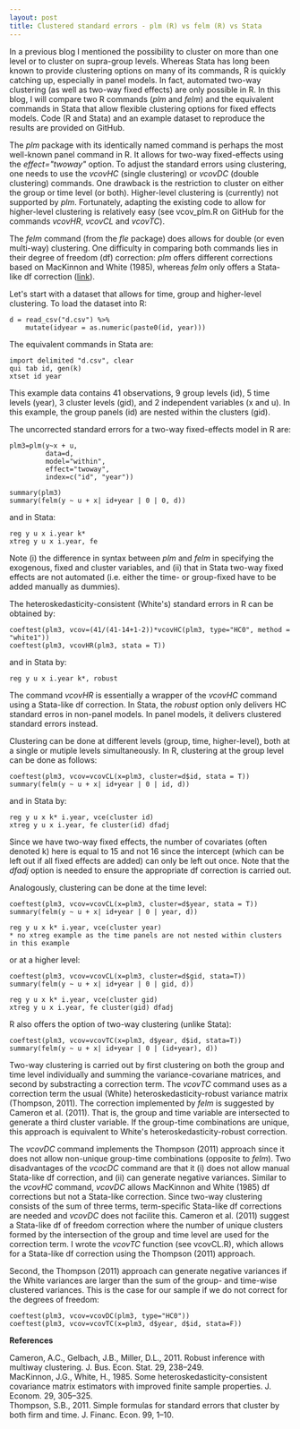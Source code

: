 ```yaml
---
layout: post
title: Clustered standard errors - plm (R) vs felm (R) vs Stata
---
```


In a previous blog I mentioned the possibility to cluster on more than one level or to cluster on supra-group levels. Whereas Stata has long been known to provide clustering options on many of its commands, R is quickly catching up, especially in panel models. In fact, automated two-way clustering (as well as two-way fixed effects) are only possible in R. In this blog, I will compare two R commands (*plm* and *felm*) and the equivalent commands in Stata that allow flexible clustering options for fixed effects models. Code (R and Stata) and an example dataset to reproduce the results are provided on GitHub.

The *plm* package with its identically named command is perhaps the most well-known panel command in R. It allows for two-way fixed-effects using the *effect="twoway"* option. To adjust the standard errors using clustering, one needs to use the *vcovHC* (single clustering) or *vcovDC* (double clustering) commands. One drawback is the restriction to cluster on either the group or time level (or both). Higher-level clustering is (currently) not supported by *plm*. Fortunately, adapting the existing code to allow for higher-level clustering is relatively easy (see vcov_plm.R on GitHub for the commands *vcovHR*, *vcovCL* and *vcovTC*).  

The *felm* command (from the *fle* package) does allows for double (or even multi-way) clustering. One difficulty in comparing both commands lies in their degree of freedom (df) correction: *plm* offers different corrections based on MacKinnon and White (1985), whereas *felm* only offers a Stata-like df correction ([link](https://www.stata.com/support/faqs/statistics/robust-standard-errors/)). 

Let's start with a dataset that allows for time, group and higher-level clustering. To load the dataset into R:

    d = read_csv("d.csv") %>%
        mutate(idyear = as.numeric(paste0(id, year)))
    
The equivalent commands in Stata are:

    import delimited "d.csv", clear 
    qui tab id, gen(k)
    xtset id year

This example data contains 41 observations, 9 group levels (id), 5 time levels (year), 3 cluster levels (gid), and 2 independent variables (x and u). In this example, the group panels (id) are nested within the clusters (gid).

The uncorrected standard errors for a two-way fixed-effects model in R are:

    plm3=plm(y~x + u,
             data=d,
             model="within", 
             effect="twoway", 
             index=c("id", "year"))

    summary(plm3)
    summary(felm(y ~ u + x| id+year | 0 | 0, d))
    
and in Stata:

    reg y u x i.year k*
    xtreg y u x i.year, fe
    
Note (i) the difference in syntax between *plm* and *felm* in specifying the exogenous, fixed and cluster variables, and (ii) that in Stata two-way fixed effects are not automated (i.e. either the time- or group-fixed have to be added manually as dummies).

The heteroskedasticity-consistent (White's) standard errors in R can be obtained by:

    coeftest(plm3, vcov=(41/(41-14+1-2))*vcovHC(plm3, type="HC0", method = "white1"))
    coeftest(plm3, vcovHR(plm3, stata = T))

and in Stata by:

    reg y u x i.year k*, robust

The command *vcovHR* is essentially a wrapper of the *vcovHC* command using a Stata-like df correction. In Stata, the *robust* option only delivers HC standard erros in non-panel models. In panel models, it delivers clustered standard errors instead.

Clustering can be done at different levels (group, time, higher-level), both at a single or mutiple levels simultaneously. In R, clustering at the group level can be done as follows:

    coeftest(plm3, vcov=vcovCL(x=plm3, cluster=d$id, stata = T))
    summary(felm(y ~ u + x| id+year | 0 | id, d))
    
and in Stata by:

    reg y u x k* i.year, vce(cluster id)
    xtreg y u x i.year, fe cluster(id) dfadj

Since we have two-way fixed effects, the number of covariates (often denoted k) here is equal to 15 and not 16 since the intercept (which can be left out if all fixed effects are added) can only be left out once. Note that the *dfadj* option is needed to ensure the appropriate df correction is carried out.

Analogously, clustering can be done at the time level:

    coeftest(plm3, vcov=vcovCL(x=plm3, cluster=d$year, stata = T))
    summary(felm(y ~ u + x| id+year | 0 | year, d))

    reg y u x k* i.year, vce(cluster year)
    * no xtreg example as the time panels are not nested within clusters in this example
    
or at a higher level:

    coeftest(plm3, vcov=vcovCL(x=plm3, cluster=d$gid, stata=T))
    summary(felm(y ~ u + x| id+year | 0 | gid, d))

    reg y u x k* i.year, vce(cluster gid)
    xtreg y u x i.year, fe cluster(gid) dfadj
    
R also offers the option of two-way clustering (unlike Stata):

    coeftest(plm3, vcov=vcovTC(x=plm3, d$year, d$id, stata=T))
    summary(felm(y ~ u + x| id+year | 0 | (id+year), d))
    
Two-way clustering is carried out by first clustering on both the group and time level individually and summing the variance-covariane matrices, and second by substracting a correction term. The *vcovTC* command uses as a correction term the usual (White) heteroskedasticity-robust variance matrix (Thompson, 2011). The correction implemented by *felm* is suggested by Cameron et al. (2011). That is, the group and time variable are intersected to generate a third cluster variable. If the group-time combinations are unique, this approach is equivalent to White's heteroskedasticity-robust correction. 

The *vcovDC* command implements the Thompson (2011) approach since it does not allow non-unique group-time combinations (opposite to *felm*). Two disadvantages of the *vcocDC* command are that it (i) does not allow manual Stata-like df correction, and (ii) can generate negative variances. Similar to the *vcovHC* command, *vcovDC* allows MacKinnon and White (1985) df corrections but not a Stata-like correction. Since two-way clustering consists of the sum of three terms, term-specific Stata-like df corrections are needed and *vcovDC* does not facilite this. Cameron et al. (2011) suggest a Stata-like df of freedom correction where the number of unique clusters formed by the intersection of the group and time level are used for the correction term. I wrote the *vcovTC* function (see vcovCL.R), which allows for a Stata-like df correction using the Thompson (2011) approach.

Second, the Thompson (2011) approach can generate negative variances if the White variances are larger than the sum of the group- and time-wise clustered variances. This is the case for our sample if we do not correct for the degrees of freedom:

    coeftest(plm3, vcov=vcovDC(plm3, type="HC0"))
    coeftest(plm3, vcov=vcovTC(x=plm3, d$year, d$id, stata=F))
 
**References**

Cameron, A.C., Gelbach, J.B., Miller, D.L., 2011. Robust inference with multiway clustering. J. Bus. Econ. Stat. 29, 238–249.  
MacKinnon, J.G., White, H., 1985. Some heteroskedasticity-consistent covariance matrix estimators with improved finite sample properties. J. Econom. 29, 305–325.  
Thompson, S.B., 2011. Simple formulas for standard errors that cluster by both firm and time. J. Financ. Econ. 99, 1–10.  
